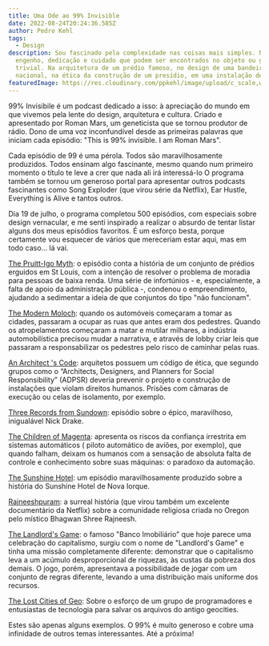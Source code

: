 ```yaml
---
title: Uma Ode ao 99% Invisible
date: 2022-08-24T20:24:36.585Z
author: Pedro Kehl
tags:
  - Design
description: Sou fascinado pela complexidade nas coisas mais simples. No
  engenho, dedicação e cuidado que podem ser encontrados no objeto ou gesto mais
  trivial. Na arquitetura de um prédio famoso, no design de uma bandeira
  nacional, na ética da construção de um presídio, em uma instalação de arte.
featuredImage: https://res.cloudinary.com/ppkehl/image/upload/c_scale,w_500/v1661373096/blog/logo-99_vkky5a.webp
---
```

99% Invisibile é um podcast dedicado a isso: à apreciação do mundo em que vivemos pela lente do design, arquitetura e cultura. Criado e apresentado por Roman Mars, um geneticista que se tornou produtor de rádio. Dono de uma voz inconfundível desde as primeiras palavras que iniciam cada episódio: "This is 99% invisible. I am Roman Mars".

Cada episódio de 99 é uma pérola. Todos são maravilhosamente produzidos. Todos ensinam algo fascinante, mesmo quando num primeiro momento o título te leve a crer que nada ali irá interessá-lo O programa também se tornou um generoso portal para apresentar outros podcasts fascinantes como Song Exploder (que virou série da Netflix), Ear Hustle, Everything is Alive e tantos outros.

Dia 19 de julho, o programa completou 500 episódios, com especiais sobre design vernacular, e me senti inspirado a realizar o absurdo de tentar listar alguns dos meus episódios favoritos. É um esforço besta, porque certamente vou esquecer de vários que mereceriam estar aqui, mas em todo caso… lá vai.

[The Pruitt-Igo Myth](https://99percentinvisible.org/episode/episode-44-the-pruitt-igoe-myth/): o episódio conta a história de um conjunto de prédios erguidos em St Louis, com a intenção de resolver o problema de moradia para pessoas de baixa renda. Uma série de infortúnios - e, especialmente, a falta de apoio da administração pública -, condenou o empreendimento, ajudando a sedimentar a ideia de que conjuntos do tipo "não funcionam".

[The Modern Moloch](https://99percentinvisible.org/episode/episode-76-the-modern-moloch/): quando os automóveis começaram a tomar as cidades, passaram a ocupar as ruas que antes eram dos pedestres. Quando os atropelamentos começaram a matar e mutilar milhares, a indústria automobilística precisou mudar a narrativa, e através de lobby criar leis que passaram a responsabilizar os pedestres pelo risco de caminhar pelas ruas.

[An Architect 's Code](https://99percentinvisible.org/episode/episode-80-an-architects-code/): arquitetos possuem um código de ética, que segundo grupos como o “Architects, Designers, and Planners for Social Responsibility” (ADPSR) deveria prevenir o projeto e construção de instalações que violam direitos humanos. Prisões com câmaras de execução ou celas de isolamento, por exemplo.

[Three Records from Sundown](https://99percentinvisible.org/episode/three-records-from-sundown/): episódio sobre o épico, maravilhoso, inigualável Nick Drake.

[The Children of Magenta](https://99percentinvisible.org/episode/children-of-the-magenta-automation-paradox-pt-1/): apresenta os riscos da confiança irrestrita em sistemas automáticos ( piloto automático de aviões, por exemplo), que quando falham, deixam os humanos com a sensação de absoluta falta de controle e conhecimento sobre suas máquinas: o paradoxo da automação.

[The Sunshine Hotel](https://99percentinvisible.org/episode/the-sunshine-hotel/): um episódio maravilhosamente produzido sobre a história do Sunshine Hotel de Nova Iorque.

[Rajneeshpuram](https://99percentinvisible.org/episode/rajneeshpuram/): a surreal história (que virou também um excelente documentário da Netflix) sobre a comunidade religiosa criada no Oregon pelo místico Bhagwan Shree Rajneesh.

[The Landlord's Game](https://99percentinvisible.org/episode/the-landlords-game/): o famoso "Banco Imobiliário" que hoje parece uma celebração do capitalismo, surgiu com o nome de "Landlord's Game" e tinha uma missão completamente diferente: demonstrar que o capitalismo leva a um acúmulo desproporcional de riquezas, às custas da pobreza dos demais. O jogo, porém, apresentava a possibilidade de jogar com um conjunto de regras diferente, levando a uma distribuição mais uniforme dos recursos.

[The Lost Cities of Geo](https://99percentinvisible.org/episode/the-lost-cities-of-geo/): Sobre o esforço de um grupo de programadores e entusiastas de tecnologia para salvar os arquivos do antigo geocities.

Estes são apenas alguns exemplos. O 99% é muito generoso e cobre uma infinidade de outros temas interessantes. Até a próxima!